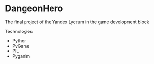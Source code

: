 # DangeonHero
The final project of the Yandex Lyceum in the game development block

Technologies:
- Python
- PyGame
- PIL
- Pyganim
